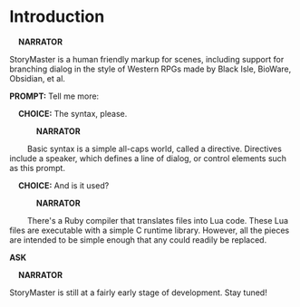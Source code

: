 Introduction
============

&nbsp;&nbsp;&nbsp;&nbsp;**NARRATOR**

StoryMaster is a human friendly markup for scenes, including support
for branching dialog in the style of Western RPGs made by Black Isle,
BioWare, Obsidian, et al.

**PROMPT:** Tell me more:

&nbsp;&nbsp;&nbsp;&nbsp;**CHOICE:** The syntax, please.

&nbsp;&nbsp;&nbsp;&nbsp;&nbsp;&nbsp;&nbsp;&nbsp;&nbsp;&nbsp;&nbsp;&nbsp;**NARRATOR**

&nbsp;&nbsp;&nbsp;&nbsp;&nbsp;&nbsp;&nbsp;&nbsp;Basic syntax is a simple
all-caps world, called a directive.  Directives include a speaker,
which defines a line of dialog, or control elements such as this prompt.

&nbsp;&nbsp;&nbsp;&nbsp;**CHOICE:** And is it used?

&nbsp;&nbsp;&nbsp;&nbsp;&nbsp;&nbsp;&nbsp;&nbsp;&nbsp;&nbsp;&nbsp;&nbsp;**NARRATOR**

&nbsp;&nbsp;&nbsp;&nbsp;&nbsp;&nbsp;&nbsp;&nbsp;There's a Ruby compiler
that translates files into Lua code.  These Lua files are executable
with a simple C runtime library.  However, all the pieces are intended
to be simple enough that any could readily be replaced.

**ASK**

&nbsp;&nbsp;&nbsp;&nbsp;**NARRATOR**

StoryMaster is still at a fairly early stage of development.  Stay tuned!


